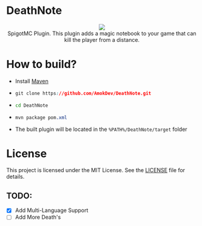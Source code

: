 # DeathNote
<p align="center">
  <img src="https://i.ibb.co/NN6jFc3/unnamed.png"><br>
  SpigotMC Plugin. This plugin adds a magic notebook to your game that can kill the player from a distance.
</p>

# How to build?
+ Install [Maven](https://maven.apache.org/)
+ ```css
  git clone https://github.com/AmokDev/DeathNote.git
  ```
+ ```sh
  cd DeathNote
  ```
+ ```css
  mvn package pom.xml
  ```
+ The built plugin will be located in the `%PATH%/DeathNote/target` folder

# License
This project is licensed under the MIT License. See the [LICENSE](https://github.com/AmokDev/DeathNote/blob/main/LICENSE) file for details.

## TODO:
- [x] Add Multi-Language Support
- [ ] Add More Death's
